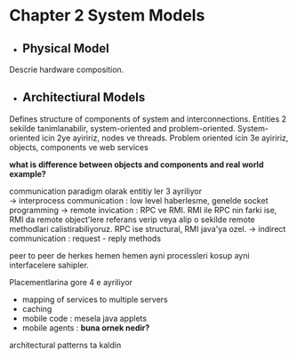 # Chapter 2 System Models

- ## Physical Model
Descrie hardware composition. 

- ## Architectiural Models
Defines structure of components of system and interconnections. 
Entities 2 sekilde tanimlanabilir, system-oriented and problem-oriented. System-oriented icin 2ye ayiririz, nodes ve threads. Problem oriented icin 3e ayiririz, objects, components ve web services

**what is difference between objects and components and real world example?**

communication paradigm olarak entitiy ler 3 ayriliyor   
-> interprocess communication : low level haberlesme, genelde socket programming
-> remote invication : RPC ve RMI. RMI ile RPC nin farki ise, RMI da remote object'lere referans verip veya alip o sekilde remote methodlari calistirabiliyoruz. RPC ise structural, RMI java'ya ozel. 
-> indirect communication : request - reply methods

peer to peer de herkes hemen hemen ayni processleri kosup ayni interfacelere sahipler.

Placementlarina gore 4 e ayriliyor
- mapping of services to multiple servers
- caching
- mobile code : mesela java applets
- mobile agents : **buna ornek nedir?**

architectural patterns ta kaldin